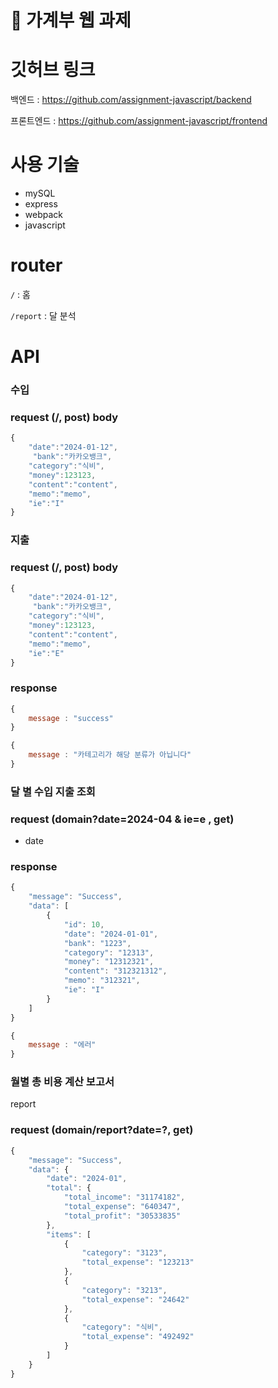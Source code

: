 # 👋 가계부 웹 과제

# 깃허브 링크

백엔드 : https://github.com/assignment-javascript/backend

프론트엔드 : https://github.com/assignment-javascript/frontend

# 사용 기술
- mySQL
- express
- webpack
- javascript


# router

`/` : 홈

`/report` : 달 분석



# API

### 수입

### request (/, post) body

```jsx
{
    "date":"2024-01-12",
     "bank":"카카오뱅크",
    "category":"식비",
    "money":123123,
    "content":"content",
    "memo":"memo",
    "ie":"I"
}
```

### 지출

### request (/, post) body

```jsx
{
    "date":"2024-01-12",
     "bank":"카카오뱅크",
    "category":"식비",
    "money":123123,
    "content":"content",
    "memo":"memo",
    "ie":"E"
}
```

### response

```jsx
{
	message : "success"
}
```

```jsx
{
	message : "카테고리가 해당 분류가 아닙니다"
}
```

### 달 별  수입 지출 조회

### request (domain?date=2024-04 & ie=e , get)

- date

### response

```jsx
{
    "message": "Success",
    "data": [
        {
            "id": 10,
            "date": "2024-01-01",
            "bank": "1223",
            "category": "12313",
            "money": "12312321",
            "content": "312321312",
            "memo": "312321",
            "ie": "I"
        }
    ]
}
```

```jsx
{
	message : "에러"
}
```

### 월별 총 비용 계산 보고서

report

### request (domain/report?date=?, get)

```jsx
{
    "message": "Success",
    "data": {
        "date": "2024-01",
        "total": {
            "total_income": "31174182",
            "total_expense": "640347",
            "total_profit": "30533835"
        },
        "items": [
            {
                "category": "3123",
                "total_expense": "123213"
            },
            {
                "category": "3213",
                "total_expense": "24642"
            },
            {
                "category": "식비",
                "total_expense": "492492"
            }
        ]
    }
}
```
